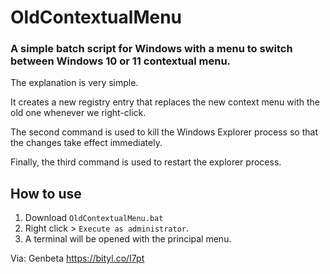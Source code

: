 # OldContextualMenu
### A simple batch script for Windows with a menu to switch between Windows 10 or 11 contextual menu.

The explanation is very simple.

It creates a new registry entry that replaces the new context menu with the old one whenever we right-click.

The second command is used to kill the Windows Explorer process so that the changes take effect immediately.

Finally, the third command is used to restart the explorer process.

## How to use
1. Download `OldContextualMenu.bat`
2. Right click > ``Execute as administrator``.
3. A terminal will be opened with the principal menu.

Via: Genbeta https://bityl.co/I7pt